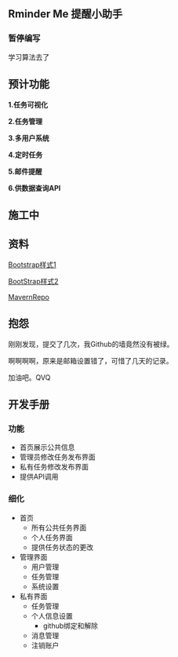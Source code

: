 ## Rminder Me 提醒小助手

### 暂停编写
学习算法去了


## 预计功能

**1.任务可视化**

**2.任务管理**

**3.多用户系统**

**4.定时任务**

**5.邮件提醒**

**6.供数据查询API**

## 施工中

## 资料

[Bootstrap样式1](https://v3.bootcss.com/components/)

[BootStrap样式2](http://code.z01.com/v4/docs/)

[MavernRepo](https://mvnrepository.com)

## 抱怨

刚刚发现，提交了几次，我Github的墙竟然没有被绿。

啊啊啊啊，原来是邮箱设置错了，可惜了几天的记录。

加油吧。QVQ





## 开发手册

### 功能

- 首页展示公共信息
- 管理员修改任务发布界面
- 私有任务修改发布界面
- 提供API调用

### 细化

- 首页
  - 所有公共任务界面
  - 个人任务界面
  - 提供任务状态的更改
- 管理界面
  - 用户管理
  - 任务管理
  - 系统设置
- 私有界面
  - 任务管理
  - 个人信息设置
    - github绑定和解除
  - 消息管理
  - 注销账户